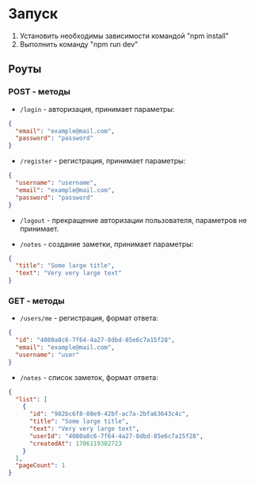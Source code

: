 # Запуск

1. Установить необходимы зависимости командой "npm install"
2. Выполнить команду "npm run dev"

## Роуты

### POST - методы

- `/login` - авторизация, принимает параметры:

```json
{
  "email": "example@mail.com",
  "password": "password"
}
```

- `/register` - регистрация, принимает параметры:

```json
{
  "username": "username",
  "email": "example@mail.com",
  "password": "password"
}
```

- `/logout` - прекращение авторизации пользователя, параметров не принимает.


- `/notes` - создание заметки, принимает параметры:

```json
{
  "title": "Some large title",
  "text": "Very very large text"
}
```

### GET - методы

- `/users/me` - регистрация, формат ответа:

```json
{
  "id": "4080a8c6-7f64-4a27-8dbd-85e6c7a15f28",
  "email": "example@mail.com",
  "username": "user"
}
```

- `/notes` - список заметок, формат ответа:

```json
{
  "list": [
    {
      "id": "982bc6f8-08e9-42bf-ac7a-2bfa63643c4c",
      "title": "Some large title",
      "text": "Very very large text",
      "userId": "4080a8c6-7f64-4a27-8dbd-85e6c7a15f28",
      "createdAt": 1706119302723
    }
  ],
  "pageCount": 1
}
```
